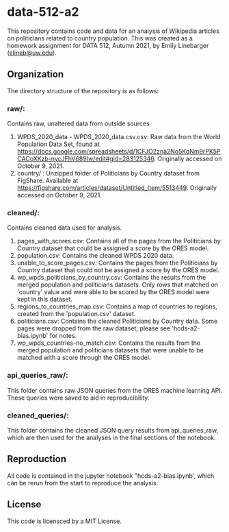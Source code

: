 # data-512-a2
This repository contains code and data for an analysis of Wikipedia articles on politicians related to country population. 
This was created as a homework assignment for DATA 512, Autumn 2021, by Emily Linebarger (elineb@uw.edu).

## Organization
The directory structure of the repository is as follows: 

 ### raw/: 
 Contains raw, unaltered data from outside sources
1. WPDS_2020_data - WPDS_2020_data.csv.csv: Raw data from the World Population Data Set, found at https://docs.google.com/spreadsheets/d/1CFJO2zna2No5KqNm9rPK5PCACoXKzb-nycJFhV689Iw/edit#gid=283125346. Originally accessed on October 9, 2021. 
2. country/ : Unzipped folder of Politicians by Country dataset from FigShare. Available at https://figshare.com/articles/dataset/Untitled_Item/5513449. Originally accessed on October 9, 2021. 

### cleaned/: 
Contains cleaned data used for analysis. 
1. pages_with_scores.csv: Contains all of the pages from the Politicians by Country dataset that could be assigned a score by the ORES model. 
2. population.csv: Contains the cleaned WPDS 2020 data. 
3. unable_to_score_pages.csv: Contains the pages from the Politicians by Country dataset that could not be assigned a score by the ORES model.
4. wp_wpds_politicians_by_country.csv: Contains the results from the merged population and politicians datasets. Only rows that matched on 'country' value and were able to be scored by the ORES model were kept in this dataset. 
5. regions_to_countries_map.csv: Contains a map of countries to regions, created from the 'population.csv' dataset. 
6. politicians.csv: Contains the cleaned Politicians by Country data. Some pages were dropped from the raw dataset; please see 'hcds-a2-bias.ipynb' for notes. 
7. wp_wpds_countries-no_match.csv: Contains the results from the merged population and politicians datasets that were unable to be matched with a score through the ORES model. 

### api_queries_raw/: 
This folder contains raw JSON queries from the ORES machine learning API. These queries were saved to aid in reproducibility. 

### cleaned_queries/:
This folder contains the cleaned JSON query results from api_queries_raw, which are then used for the analyses in the final sections of the notebook. 


## Reproduction
All code is contained in the jupyter notebook "hcds-a2-bias.ipynb', which can be rerun from the start to reproduce the analysis. 

## License
This code is licensced by a MIT License. 

